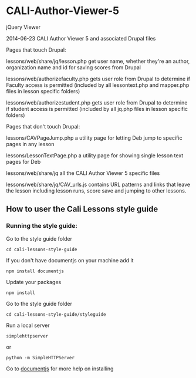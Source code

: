 CALI-Author-Viewer-5
====================

jQuery Viewer

2014-06-23
CALI Author Viewer 5 and associated Drupal files


Pages that touch Drupal:

lessons/web/share/jq/lesson.php
	get user name, whether they're an author, organization name and id for saving scores from Drupal
		
lessons/web/authorizefaculty.php
	gets user role from Drupal to determine if Faculty access is permitted
		(included by all lessontext.php and mapper.php files in lesson specific folders)
		
lessons/web/authorizestudent.php
	gets user role from Drupal to determine if student access is permitted
		(included by all jq.php files in lesson specific folders)

Pages that don't touch Drupal:

lessons/CAVPageJump.php
	a utility page for letting Deb jump to specific pages in any lesson

lessons/LessonTextPage.php
	a utility page for showing single lesson text pages for Deb


lessons/web/share/jq
	all the CALI Author Viewer 5 specific files

lessons/web/share/jq/CAV_urls.js
	contains URL patterns and links that leave the lesson including lesson runs,
	score save and jumping to other lessons.

## How to user the Cali Lessons style guide

### Running the style guide:

Go to the style guide folder
```
cd cali-lessons-style-guide
```

If you don't have documentjs on your machine add it
```
npm install documentjs
```

Update your packages
```
npm install
```

Go to the style guide folder
```
cd cali-lessons-style-guide/styleguide
```

Run a local server
```
simplehttpserver
```

or
```
python -m SimpleHTTPServer
```

Go to [documentjs](https://documentjs.com/docs/DocumentJS.guides.installing.html) for more help on installing

